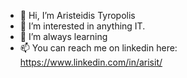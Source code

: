 - 👋 Hi, I’m Aristeidis Tyropolis
- 👀 I’m interested in anything IT.
- 🌱 I’m always learning
- 📫 You can reach me on linkedin here: https://www.linkedin.com/in/arisit/

<!---
aristeidistyr/aristeidistyr is a ✨ special ✨ repository because its `README.md` (this file) appears on your GitHub profile.
You can click the Preview link to take a look at your changes.
--->
